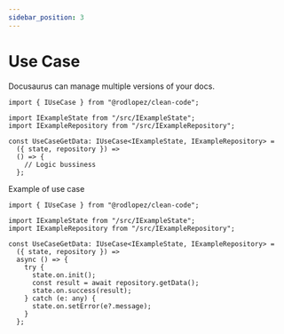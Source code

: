 ```yaml
---
sidebar_position: 3
---
```


# Use Case

Docusaurus can manage multiple versions of your docs.

```tsx title="UseCaseExample.ts"
import { IUseCase } from "@rodlopez/clean-code";

import IExampleState from "/src/IExampleState";
import IExampleRepository from "/src/IExampleRepository";

const UseCaseGetData: IUseCase<IExampleState, IExampleRepository> =
  ({ state, repository }) =>
  () => {
    // Logic bussiness
  };
```

Example of use case

```tsx title="UseCaseGetData.ts"
import { IUseCase } from "@rodlopez/clean-code";

import IExampleState from "/src/IExampleState";
import IExampleRepository from "/src/IExampleRepository";

const UseCaseGetData: IUseCase<IExampleState, IExampleRepository> =
  ({ state, repository }) =>
  async () => {
    try {
      state.on.init();
      const result = await repository.getData();
      state.on.success(result);
    } catch (e: any) {
      state.on.setError(e?.message);
    }
  };
```
